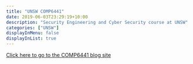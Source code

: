```yaml
---
title: "UNSW COMP6441"
date: 2019-06-03T23:29:19+10:00
description: "Security Engineering and Cyber Security course at UNSW"
categories: ["UNSW"]
displayInMenu: false
displayInList: true
---
```


[Click here to go to the COMP6441 blog site](//featherbear.github.io/UNSW-COMP6441/)